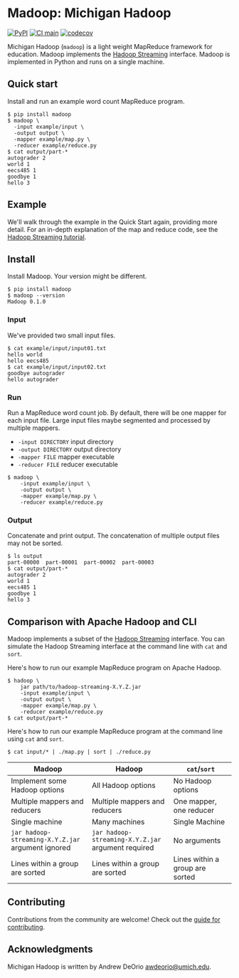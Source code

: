Madoop: Michigan Hadoop
=======================

[![PyPI](https://img.shields.io/pypi/v/madoop.svg)](https://pypi.org/project/madoop/)
[![CI main](https://github.com/eecs485staff/madoop/workflows/CI/badge.svg?branch=develop)](https://github.com/eecs485staff/madoop/actions?query=branch%3Adevelop)
[![codecov](https://codecov.io/gh/eecs485staff/madoop/branch/develop/graph/badge.svg)](https://codecov.io/gh/eecs485staff/madoop)

Michigan Hadoop (`madoop`) is a light weight MapReduce framework for education.  Madoop implements the [Hadoop Streaming](https://hadoop.apache.org/docs/r1.2.1/streaming.html) interface.  Madoop is implemented in Python and runs on a single machine.

## Quick start
Install and run an example word count MapReduce program.
```console
$ pip install madoop
$ madoop \
  -input example/input \
  -output output \
  -mapper example/map.py \
  -reducer example/reduce.py
$ cat output/part-*
autograder 2
world 1
eecs485 1
goodbye 1
hello 3
```


## Example
We'll walk through the example in the Quick Start again, providing more detail.  For an in-depth explanation of the map and reduce code, see the [Hadoop Streaming tutorial](docs/hadoop_streaming.md).

## Install
Install Madoop.  Your version might be different.
```console
$ pip install madoop
$ madoop --version
Madoop 0.1.0
```

### Input
We've provided two small input files.
```console
$ cat example/input/input01.txt
hello world
hello eecs485
$ cat example/input/input02.txt
goodbye autograder
hello autograder
```

### Run
Run a MapReduce word count job.  By default, there will be one mapper for each input file.  Large input files maybe segmented and processed by multiple mappers.
- `-input DIRECTORY` input directory
- `-output DIRECTORY` output directory
- `-mapper FILE` mapper executable
- `-reducer FILE` reducer executable
```console
$ madoop \
    -input example/input \
    -output output \
    -mapper example/map.py \
    -reducer example/reduce.py
```

### Output
Concatenate and print output.  The concatenation of multiple output files may not be sorted.
```console
$ ls output
part-00000  part-00001  part-00002  part-00003
$ cat output/part-*
autograder 2
world 1
eecs485 1
goodbye 1
hello 3
```

## Comparison with Apache Hadoop and CLI
Madoop implements a subset of the [Hadoop Streaming](https://hadoop.apache.org/docs/r1.2.1/streaming.html) interface.  You can simulate the Hadoop Streaming interface at the command line with `cat` and `sort`.

Here's how to run our example MapReduce program on Apache Hadoop.
```console
$ hadoop \
    jar path/to/hadoop-streaming-X.Y.Z.jar
    -input example/input \
    -output output \
    -mapper example/map.py \
    -reducer example/reduce.py
$ cat output/part-*
```

Here's how to run our example MapReduce program at the command line using `cat` and `sort`.
```console
$ cat input/* | ./map.py | sort | ./reduce.py
```

| Madoop | Hadoop | `cat`/`sort` |
|-|-|-|
| Implement some Hadoop options | All Hadoop options | No Hadoop options |
| Multiple mappers and reducers | Multiple mappers and reducers | One mapper, one reducer |
| Single machine | Many machines | Single Machine |
| `jar hadoop-streaming-X.Y.Z.jar` argument ignored | `jar hadoop-streaming-X.Y.Z.jar` argument required | No arguments |
| Lines within a group are sorted | Lines within a group are sorted | Lines within a group are sorted |


## Contributing
Contributions from the community are welcome! Check out the [guide for contributing](CONTRIBUTING.md).


## Acknowledgments
Michigan Hadoop is written by Andrew DeOrio <awdeorio@umich.edu>.
